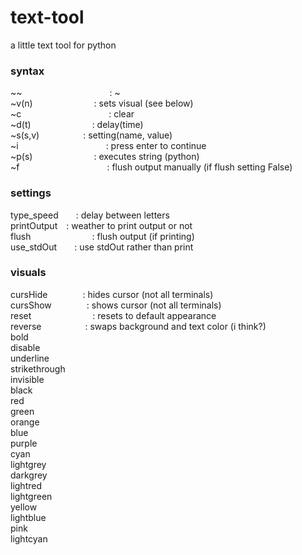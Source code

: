 # text-tool
a little text tool for python <br>

### syntax<br>
~~          : ~<br>
~v(n)       : sets visual (see below)<br>
~c          : clear<br>
~d(t)       : delay(time)<br>
~s(s,v)     : setting(name, value)<br>
~i          : press enter to continue<br>
~p(s)       : executes string (python)<br>
~f          : flush output manually (if flush setting False)<br>

### settings<br>
type_speed  : delay between letters<br>
printOutput : weather to print output or not<br>
flush       : flush output (if printing)<br>
use_stdOut  : use stdOut rather than print<br>

### visuals<br>
cursHide    : hides cursor (not all terminals)<br>
cursShow    : shows cursor (not all terminals)<br>
reset       : resets to default appearance<br>
reverse     : swaps background and text color (i think?)<br>
bold<br>
disable<br>
underline<br>
strikethrough<br>
invisible<br>
black<br>
red<br>
green<br>
orange<br>
blue<br>
purple<br>
cyan<br>
lightgrey<br>
darkgrey<br>
lightred<br>
lightgreen<br>
yellow<br>
lightblue<br>
pink<br>
lightcyan<br>
